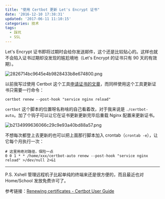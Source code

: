 ```yaml
---
title: "使用 Certbot 更新 Let's Encrypt 证书"
date: '2016-12-10 17:38:31'
updated: '2017-06-11 11:10:15'
categories: 技术
tags:
  - 踩坑
  - SSL
---
```


Let's Encrypt 证书即将过期时会给你发送邮件，这个还是比较贴心的。这样也就不会陷入证书过期却没发现的尴尬境地（Let's Encrypt 的证书只有 90 天的有效期）。

![2826714bc9645e4b9828433b8e674800.png](https://img.prin.studio/images/2017/06/11/2826714bc9645e4b9828433b8e674800.png)

以前我写过使用 Certbot 这个工具[申请证书的文章](https://prinzeugen.net/use-certbot-to-issue-lets-encrypt-certificates/)，而同样使用这个工具更新证书只需要一行命令：

```shell
certbot renew --post-hook "service nginx reload"
```

`certbot` 这个脚本的位置呀名称啥的自己看着改，对于我来说是 `./certbot-auto`。加了个钩子可以让它在证书更新更新完毕后重载 Nginx 配置来更新证书。

<!--more-->

![b2134999636066c29c9e93a40bd88a57.png](https://img.prin.studio/images/2017/06/11/b2134999636066c29c9e93a40bd88a57.png)

不想每次都登上去更新的也可以把上面那行脚本加入 crontab（`crontab -e`），让它每个月执行一次：

```
# 这里用绝对路径，保险一点
0 0 1 * * /home/xxx/certbot-auto renew --post-hook "service nginx reload" >/dev/null 2>&1
```

-----------------

P.S. Xshell 管理远程机子比起单纯的终端来还是很方便的，而且最近也对 Home/School 发放免费许可了。

参考链接：[Renewing certificates - Certbot User Guide](https://certbot.eff.org/docs/using.html#renewing-certificates)
